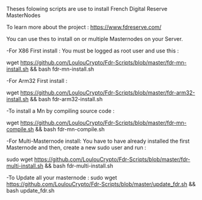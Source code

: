 Theses folowing scripts are use to install French Digital Reserve MasterNodes

To learn more about the project : 
https://www.fdreserve.com/

You can use thes to install on or multiple Masternodes on your Server.

-For X86 First install : 
You must be logged as root user and use this :

wget https://github.com/LoulouCrypto/Fdr-Scripts/blob/master/fdr-mn-install.sh && bash fdr-mn-install.sh

-For Arm32 First install :

wget https://github.com/LoulouCrypto/Fdr-Scripts/blob/master/fdr-arm32-install.sh && bash fdr-arm32-install.sh

-To install a Mn by compiling source code : 

wget https://github.com/LoulouCrypto/Fdr-Scripts/blob/master/fdr-mn-compile.sh && bash fdr-mn-compile.sh

-For Multi-Masternode install: 
You have to have already installed the first Masternode and then, create a new sudo user and run : 

sudo wget https://github.com/LoulouCrypto/Fdr-Scripts/blob/master/fdr-multi-install.sh && bash fdr-multi-install.sh


-To Update all your masternode : 
sudo wget https://github.com/LoulouCrypto/Fdr-Scripts/blob/master/update_fdr.sh && bash update_fdr.sh
